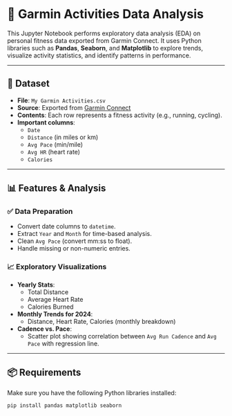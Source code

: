 # 🏃 Garmin Activities Data Analysis

This Jupyter Notebook performs exploratory data analysis (EDA) on personal fitness data exported from Garmin Connect. It uses Python libraries such as **Pandas**, **Seaborn**, and **Matplotlib** to explore trends, visualize activity statistics, and identify patterns in performance.

---

## 📁 Dataset

- **File**: `My Garmin Activities.csv`
- **Source**: Exported from [Garmin Connect](https://connect.garmin.com/)
- **Contents**: Each row represents a fitness activity (e.g., running, cycling).
- **Important columns**:
  - `Date`
  - `Distance` (in miles or km)
  - `Avg Pace` (min/mile)
  - `Avg HR` (heart rate)
  - `Calories`
---

## 📊 Features & Analysis

### ✅ Data Preparation
- Convert date columns to `datetime`.
- Extract `Year` and `Month` for time-based analysis.
- Clean `Avg Pace` (convert mm:ss to float).
- Handle missing or non-numeric entries.

### 📈 Exploratory Visualizations
- **Yearly Stats**:
  - Total Distance
  - Average Heart Rate
  - Calories Burned
- **Monthly Trends for 2024**:
  - Distance, Heart Rate, Calories (monthly breakdown)
- **Cadence vs. Pace**:
  - Scatter plot showing correlation between `Avg Run Cadence` and `Avg Pace` with regression line.
---

## 📦 Requirements

Make sure you have the following Python libraries installed:

```bash
pip install pandas matplotlib seaborn
